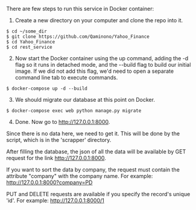There are few steps to run this service in Docker container:
  1. Create a new directory on your computer and clone the repo into it.
  
    $ cd ~/some_dir
    $ git clone https://github.com/Qaminono/Yahoo_Finance
    $ cd Yahoo_Finance
    $ cd rest_service
 
  2. Now start the Docker container using the up command, adding the -d flag so it runs in detached mode, and the --build flag to build our initial image. If we did not add this flag, we'd need to open a separate command line tab to execute commands.
  
    $ docker-compose up -d --build
    
  3. We should migrate our database at this point on Docker.
  
    $ docker-compose exec web python manage.py migrate
  
  4. Done. Now go to http://127.0.0.1:8000.

Since there is no data here, we need to get it. This will be done by the script, which is in the 'scrapper' directory.

After filling the database, the json of all the data will be available by GET request for the link http://127.0.0.1:8000.

If you want to sort the data by company, the request must contain the attribute "company" with the company name. For example: http://127.0.0.1:8000?company=PD

PUT and DELETE requests are available if you specify the record's unique 'id'. For example: http://127.0.0.1:8000/1
